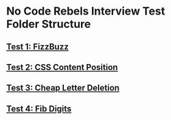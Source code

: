 # No Code Rebels Interview Test Folder Structure

## [Test 1: FizzBuzz](./fizzBuzz)
## [Test 2: CSS Content Position](./cssContentPosition)
## [Test 3: Cheap Letter Deletion](./cheapLetterDeletion)
## [Test 4: Fib Digits](./fizzBuzz)
